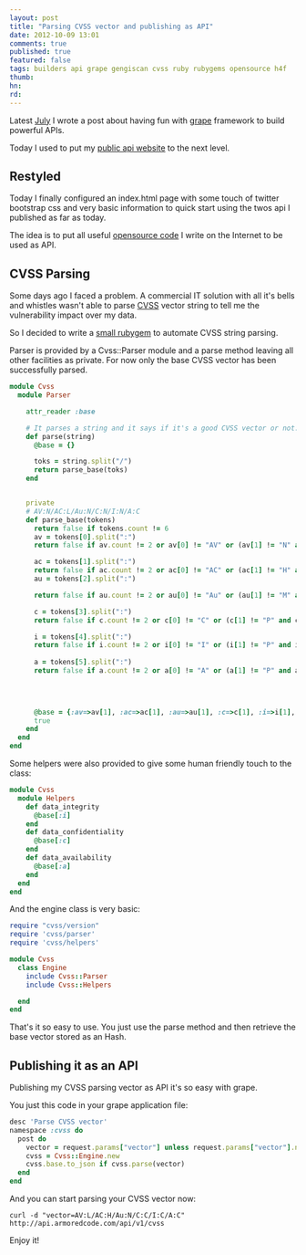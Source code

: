 ```yaml
---
layout: post
title: "Parsing CVSS vector and publishing as API"
date: 2012-10-09 13:01
comments: true
published: true
featured: false
tags: builders api grape gengiscan cvss ruby rubygems opensource h4f
thumb:
hn: 
rd: 
---
```


Latest [July](http://armoredcode.com/blog/build-an-api-for-fun-with-grape/) I
wrote a post about having fun with [grape](https://github.com/intridea/grape/)
framework to build powerful APIs.

Today I used to put my [public api website](http://api.armoredcode.com) to the next level.

<!-- more -->

## Restyled

Today I finally configured an index.html page with some touch of twitter
bootstrap css and very basic information to quick start using the twos api I
published as far as today.

The idea is to put all useful [opensource code](https://github.com/thesp0nge) I
write on the Internet to be used as API.

## CVSS Parsing

Some days ago I faced a problem. A commercial IT solution with all it's bells
and whistles wasn't able to parse [CVSS](http://www.first.org/cvss) vector
string to tell me the vulnerability impact over my data.

So I decided to write a [small rubygem](https://github.com/thesp0nge/cvss) to
automate CVSS string parsing.

Parser is provided by a Cvss::Parser module and a parse method leaving all
other facilities as private.
For now only the base CVSS vector has been successfully parsed.

``` ruby Cvss::Parser
module Cvss
  module Parser

    attr_reader :base

    # It parses a string and it says if it's a good CVSS vector or not.
    def parse(string)
      @base = {}

      toks = string.split("/")
      return parse_base(toks)
    end


    private
    # AV:N/AC:L/Au:N/C:N/I:N/A:C
    def parse_base(tokens)
      return false if tokens.count != 6
      av = tokens[0].split(":")
      return false if av.count != 2 or av[0] != "AV" or (av[1] != "N" and av[1] != "L" and av[1] != "A")

      ac = tokens[1].split(":")
      return false if ac.count != 2 or ac[0] != "AC" or (ac[1] != "H" and ac[1] != "M" and ac[1] != "L")
      au = tokens[2].split(":")

      return false if au.count != 2 or au[0] != "Au" or (au[1] != "M" and au[1] != "S" and au[1] != "N")

      c = tokens[3].split(":")
      return false if c.count != 2 or c[0] != "C" or (c[1] != "P" and c[1] != "C" and c[1] != "N")

      i = tokens[4].split(":")
      return false if i.count != 2 or i[0] != "I" or (i[1] != "P" and i[1] != "C" and i[1] != "N")
      
      a = tokens[5].split(":")
      return false if a.count != 2 or a[0] != "A" or (a[1] != "P" and a[1] != "C" and a[1] != "N")


      
      
      @base = {:av=>av[1], :ac=>ac[1], :au=>au[1], :c=>c[1], :i=>i[1], :a=>a[1]}
      true
    end
  end
end
```

Some helpers were also provided to give some human friendly touch to the class:

``` ruby Cvss::Helpers
module Cvss
  module Helpers
    def data_integrity
      @base[:i]
    end
    def data_confidentiality
      @base[:c]
    end
    def data_availability
      @base[:a]
    end
  end
end
``` 

And the engine class is very basic:

``` ruby Cvss::Engine
require "cvss/version"
require 'cvss/parser'
require 'cvss/helpers'

module Cvss 
  class Engine
    include Cvss::Parser
    include Cvss::Helpers

  end
end
``` 

That's it so easy to use. You just use the parse method and then retrieve the
base vector stored as an Hash.

## Publishing it as an API

Publishing my CVSS parsing vector as API it's so easy with grape.

You just this code in your grape application file:

``` ruby My grape application
desc 'Parse CVSS vector'
namespace :cvss do
  post do
    vector = request.params["vector"] unless request.params["vector"].nil?
    cvss = Cvss::Engine.new
    cvss.base.to_json if cvss.parse(vector)
  end
end
``` 

And you can start parsing your CVSS vector now:
``` 
curl -d "vector=AV:L/AC:H/Au:N/C:C/I:C/A:C" http://api.armoredcode.com/api/v1/cvss
``` 

Enjoy it!
